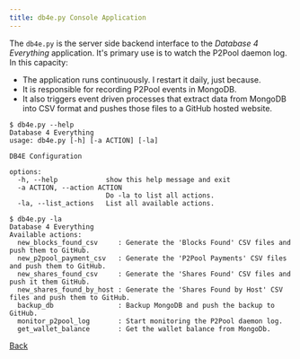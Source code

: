 ```yaml
---
title: db4e.py Console Application
---
```


The `db4e.py` is the server side backend interface to the *Database 4 Everything* application. It's primary use is to watch the P2Pool daemon log. In this capacity:

* The application runs continuously. I restart it daily, just because.
* It is responsible for recording P2Pool events in MongoDB.
* It also triggers event driven processes that extract data from MongoDB into CSV format and pushes those files to a GitHub hosted website.

```
$ db4e.py --help
Database 4 Everything
usage: db4e.py [-h] [-a ACTION] [-la]

DB4E Configuration

options:
  -h, --help            show this help message and exit
  -a ACTION, --action ACTION
                        Do -la to list all actions.
  -la, --list_actions   List all available actions.
```

```
$ db4e.py -la
Database 4 Everything
Available actions:
  new_blocks_found_csv     : Generate the 'Blocks Found' CSV files and push them to GitHub.
  new_p2pool_payment_csv   : Generate the 'P2Pool Payments' CSV files and push them to GitHub.
  new_shares_found_csv     : Generate the 'Shares Found' CSV files and push it them GitHub.
  new_shares_found_by_host : Generate the 'Shares Found by Host' CSV files and push them to GitHub.
  backup_db                : Backup MongoDB and push the backup to GitHub.
  monitor_p2pool_log       : Start monitoring the P2Pool daemon log.
  get_wallet_balance       : Get the wallet balance from MongoDb.
```

[Back](/)
